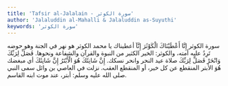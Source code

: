 ```yaml
---
title: 'Tafsir al-Jalalain - سورة الكوثر'
author: 'Jalaluddin al-Mahalli & Jalaluddin as-Suyuthi'
keywords: 'سورة الكوثر'
---
```


سورة الكوثر
إِنَّا أَعْطَيْنَاكَ الْكَوْثَرَ
إِنَّآ أعطيناك
يا محمد
الكوثر
هو نهر في الجنة وهو حوضه تَرِدُ عليه أمته، والكوثر: الخير الكثير من النبوة والقرآن والشفاعة ونحوها.
فَصَلِّ لِرَبِّكَ وَانْحَرْ
فَصَلِّ لِرَبِّكَ
صلاة عيد النحر
وانحر
نسكك.
إِنَّ شَانِئَكَ هُوَ الْأَبْتَرُ
إِنَّ شَانِئَكَ
أي مبغضك
هُوَ الأبتر
المنقطع عن كل خير، أو المنقطع العقب. نزلت في العاصي بن وائل سمى النبي صلى الله عليه وسلم: أبتر، عند موت ابنه القاسم.